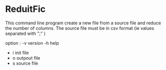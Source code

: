 # ReduitFic

This command line program create a new file from a source file and reduce the number of columns.
The source file must be in csv format (ie values separated with ";" )

option : 
-v version
-h help
- i init file
- o outpout file
- s source file
